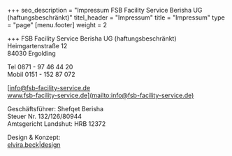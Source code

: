 +++
seo_description = "Impressum FSB Facility Service Berisha UG (haftungsbeschränkt)"
titel_header = "Impressum"
title = "Impressum"
type = "page"
[menu.footer]
weight = 2

+++
FSB Facility Service Berisha UG (haftungsbeschränkt)  
Heimgartenstraße 12  
84030 Ergolding

Tel 0871 - 97 46 44 20  
Mobil 0151 - 152 87 072

[info@fsb-facility-service.de  
www.fsb-facility-service.de](mailto:info@fsb-facility-service.de)

Geschäftsführer: Shefqet Berisha  
Steuer Nr. 132/126/80944  
Amtsgericht Landshut: HRB 12372

Design & Konzept:  
[elvira.beck|design](http://elvirabeck-design.de/)